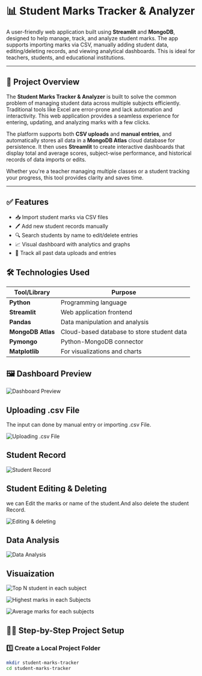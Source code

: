 # 📊 Student Marks Tracker & Analyzer

A user-friendly web application built using **Streamlit** and **MongoDB**, designed to help manage, track, and analyze student marks. The app supports importing marks via CSV, manually adding student data, editing/deleting records, and viewing analytical dashboards. This is ideal for teachers, students, and educational institutions.

---

## 📖 Project Overview

The **Student Marks Tracker & Analyzer** is built to solve the common problem of managing student data across multiple subjects efficiently. Traditional tools like Excel are error-prone and lack automation and interactivity. This web application provides a seamless experience for entering, updating, and analyzing marks with a few clicks.

The platform supports both **CSV uploads** and **manual entries**, and automatically stores all data in a **MongoDB Atlas** cloud database for persistence. It then uses **Streamlit** to create interactive dashboards that display total and average scores, subject-wise performance, and historical records of data imports or edits.

Whether you're a teacher managing multiple classes or a student tracking your progress, this tool provides clarity and saves time.

---

## ✅ Features

- 📥 Import student marks via CSV files
- 🖊️ Add new student records manually
- 🔍 Search students by name to edit/delete entries
- 📈 Visual dashboard with analytics and graphs
- 🧾 Track all past data uploads and entries

## 🛠️ Technologies Used

| Tool/Library      | Purpose                                     |
|-------------------|---------------------------------------------|
| **Python**        | Programming language                        |
| **Streamlit**     | Web application frontend                    |
| **Pandas**        | Data manipulation and analysis              |
| **MongoDB Atlas** | Cloud-based database to store student data  |
| **Pymongo**       | Python-MongoDB connector                    |
| **Matplotlib**    | For visualizations and charts               |


## 🖼️ Dashboard Preview


![Dashboard Preview](image/frontpage.png)

## Uploading .csv File
 The input can done by manual entry or importing .csv File.


![Uploading .csv File](image/upload.png)

## Student Record


![Student Record](image/Student_record.png)

## Student Editing & Deleting
we can Edit the marks or name of the student.And also delete the student Record.


![Editing & deleting](image/edit_and_delete.png)

## Data Analysis


![Data Analysis](image/data_analysis.png)

## Visuaization


![Top N student in each subject](image/Top_N.png)


![Highest marks in each Subjects](image/linegraph.png)


![Average marks for each subjects](image/donut_chart.png)

## 🧑‍💻 Step-by-Step Project Setup

### 1️⃣ Create a Local Project Folder

```bash
mkdir student-marks-tracker
cd student-marks-tracker